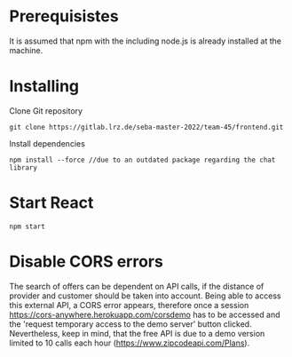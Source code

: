 # Prerequisistes
It is assumed that npm with the including node.js is already installed at the machine. 
# Installing

Clone Git repository
```
git clone https://gitlab.lrz.de/seba-master-2022/team-45/frontend.git
```

Install dependencies
```
npm install --force //due to an outdated package regarding the chat library
```

# Start React

```
npm start
```

# Disable CORS errors
The search of offers can be dependent on API calls, if the distance of provider and customer should be taken into account. Being able to access this external API, a CORS error appears, therefore once a session https://cors-anywhere.herokuapp.com/corsdemo has to be accessed and the 'request temporary access to the demo server' button clicked. Nevertheless, keep in mind, that the free API is due to a demo version limited to 10 calls each hour (https://www.zipcodeapi.com/Plans). 
